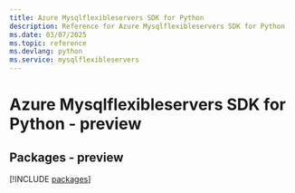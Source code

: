 ```yaml
---
title: Azure Mysqlflexibleservers SDK for Python
description: Reference for Azure Mysqlflexibleservers SDK for Python
ms.date: 03/07/2025
ms.topic: reference
ms.devlang: python
ms.service: mysqlflexibleservers
---
```

# Azure Mysqlflexibleservers SDK for Python - preview
## Packages - preview
[!INCLUDE [packages](mysqlflexibleservers-index.md)]
